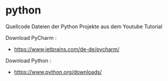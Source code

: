 # python
Quellcode Dateien der Python Projekte aus dem Youtube Tutorial

Download PyCharm :
- https://www.jetbrains.com/de-de/pycharm/

Download Python :
- https://www.python.org/downloads/
